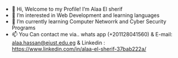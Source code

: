 - 👋 Hi, Welcome to my Profile! I’m Alaa El sherif 
- 👀 I’m interested in Web Development and learning languages
- 🌱 I’m currently learning Computer Networrk and Cyber Security Programs
- 📫 You Can contact me via.. whats app (+201128041560) & E-mail: alaa.hassan@ejust.edu.eg & Linkedin : https://www.linkedin.com/in/alaa-el-sherif-37bab222a/




